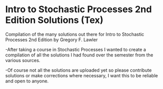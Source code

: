 # Intro to Stochastic Processes 2nd Edition Solutions (Tex)
Compilation of the many solutions out there for Intro to Stochastic Processes 2nd Edition by Gregory F. Lawler

-After taking a course in Stochastic Processes I wanted to create a compilation of all the solutions I had found over the semester from the various sources. 

-Of course not all the solutions are uploaded yet so please contribute solutions or make corrections where necessary, I want this to be reliable and open to anyone. 
